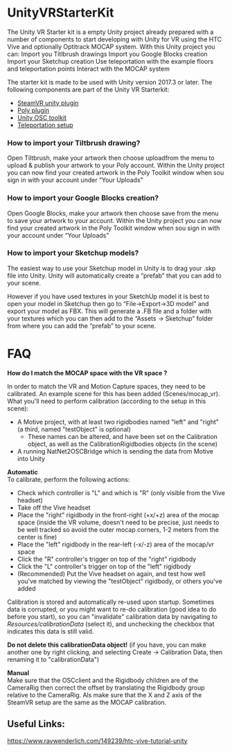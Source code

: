 # UnityVRStarterKit

The Unity VR Starter kit is a empty Unity project already prepared with a number of components to start developing with Unity for VR using the HTC Vive and optionally Optitrack MOCAP system. With this Unity project you can:
Import you Titlbrush drawings
Import you Google Blocks creation
Import your Sketchup creation
Use teleportation with the example floors and teleportation points
Interact with the MOCAP system

The starter kit is made to be used with Unity version 2017.3 or later.
The following components are part of the Unity VR Starterkit:

* [SteamVR unity plugin](https://assetstore.unity.com/packages/templates/systems/steamvr-plugin-32647)
* [Poly plugin](https://developers.google.com/poly/develop/unity)
* [Unity OSC toolkit](https://github.com/hku-ect/UnityOSCToolkit)
* [Teleportation setup](https://unity3d.college/2017/05/16/steamvr-locomotion-teleportation-movement/)

### How to import your Tiltbrush drawing?
Open Tiltbrush, make your artwork then choose uploadfrom the menu to upload & publish your artwork to your Poly account. Within the Unity project you can now find your created artwork in the Poly Toolkit window when sou sign in with your account under “Your Uploads”

### How to import your Google Blocks creation?
Open Google Blocks, make your artwork then choose save from the menu to save your artwork to your account. Within the Unity project you can now find your created artwork in the Poly Toolkit window when sou sign in with your account under “Your Uploads”

### How to import your Sketchup models?
The easiest way to use your Sketchup model in Unity is to drag your .skp file into Unity. Unity will automatically create a “prefab” that you can add to your scene.

However if you have used textures in your SketchUp model it is best to open your model in Sketchup then go to “File->Export->3D model” and export your model as FBX. 
This will generate a .FB file and a folder with your textures which you can then add to the “Assets -> Sketchup” folder from where you can add the “prefab” to your scene.


# FAQ

**How do I match the MOCAP space with the VR space ?**

In order to match the VR and Motion Capture spaces, they need to be calibrated. An example scene for this has been added (Scenes/mocap_vr). What you'll need to perform calibration (according to the setup in this scene):
  - A Motive project, with at least two rigidbodies named "left" and "right" (a third, named "testObject" is optional)
    - These names can be altered, and have been set on the Calibration object, as well as the CalibrationRigidbodies objects (in the scene)
  - A running NatNet2OSCBridge which is sending the data from Motive into Unity

<b>Automatic</b><br>
To calibrate, perform the following actions:
  - Check which controller is "L" and which is "R" (only visible from the Vive headset)
  - Take off the Vive headset
  - Place the "right" rigidbody in the front-right (+x/+z) area of the mocap space (inside the VR volume, doesn't need to be precise, just needs to be well tracked so avoid the outer mocap corners, 1-2 meters from the center is fine)
  - Place the "left" rigidbody in the rear-left (-x/-z) area of the mocap/vr space
  - Click the "R" controller's trigger on top of the "right" rigidbody
  - Click the "L" controller's trigger on top of the "left" rigidbody
  - (Recommended) Put the Vive headset on again, and test how well you've matched by viewing the "testObject" rigidbody, or others you've added

Calibration is stored and automatically re-used upon startup. Sometimes data is corrupted, or you might want to re-do calibration (good idea to do before you start), so you can "invalidate" calibration data by navigating to <i>Resources/calibrationData</i> (select it), and unchecking the checkbox that indicates this data is still valid.

<b>Do not delete this calibrationData object!</b> (if you have, you can make another one by right clicking, and selecting Create -> Calibration Data, then renaming it to "calibrationData")

<b>Manual</b><br>
Make sure that the OSCclient and the Rigidbody children are of the CameraRig then correct the offset by translating the Rigidbody group relative to the CameraRig. Als make sure that the X and Z axis of the SteamVR setup are the same as the MOCAP calibration.


## Useful Links:
https://www.raywenderlich.com/149239/htc-vive-tutorial-unity
